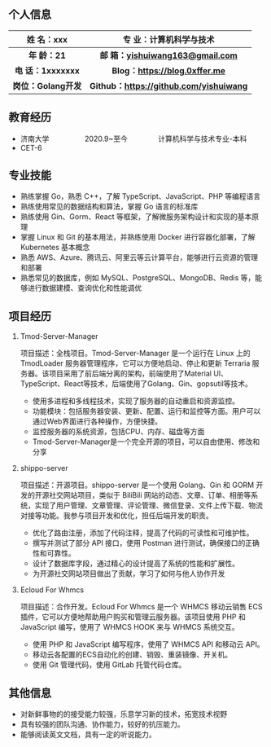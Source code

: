 ## 个人信息 

|      姓 名：xxx      |        **专 业：计算机科学与技术**        |
| :------------------: | :---------------------------------------: |
|    **年 龄：21**     |    **邮 箱：yishuiwang163@gmail.com**     |
| **电 话：1xxxxxxx**  |     **Blog：https://blog.0xffer.me**      |
| **岗位：Golang开发** | **Github：https://github.com/yishuiwang** |





## 教育经历 

* 济南大学&emsp;&emsp;&emsp;&emsp;&emsp;2020.9~至今&emsp;&emsp;&emsp;&emsp; 计算机科学与技术专业-本科 
* CET-6 

## 专业技能

* 熟练掌握 Go，熟悉 C++，了解 TypeScript、JavaScript、PHP 等编程语言
* 熟练使用常见的数据结构和算法，掌握 Go 语言的标准库
* 熟练使用 Gin、Gorm、React 等框架，了解微服务架构设计和实现的基本原理
* 掌握 Linux 和 Git 的基本用法，并熟练使用 Docker 进行容器化部署，了解 Kubernetes 基本概念
* 熟悉 AWS、Azure、腾讯云、阿里云等云计算平台，能够进行云资源的管理和部署
* 熟悉常见的数据库，例如 MySQL、PostgreSQL、MongoDB、Redis 等，能够进行数据建模、查询优化和性能调优

## 项目经历

1. Tmod-Server-Manager

   项目描述：全栈项目。Tmod-Server-Manager 是一个运行在 Linux 上的 TmodLoader 服务器管理程序，它可以方便地启动、停止和更新 Terraria 服务器。该项目采用了前后端分离的架构，前端使用了Material UI、TypeScript、React等技术，后端使用了Golang、Gin、gopsutil等技术。

   - 使用多进程和多线程技术，实现了服务器的自动重启和资源监控。
   - 功能模块：包括服务器安装、更新、配置、运行和监控等方面。用户可以通过Web界面进行各种操作，方便快捷。
   - 监控服务器的系统资源，包括CPU、内存、磁盘等方面
   - Tmod-Server-Manager是一个完全开源的项目，可以自由使用、修改和分享


2. shippo-server 

   项目描述：开源项目。shippo-server 是一个使用 Golang、Gin 和 GORM 开发的开源社交网站项目，类似于 BiliBili 网站的动态、文章、订单、相册等系统，实现了用户管理、文章管理、评论管理、微信登录、文件上传下载、物流对接等功能。我参与项目开发和优化，担任后端开发的职责。

   - 优化了路由注册，添加了代码注释，提高了代码的可读性和可维护性。
   - 撰写并测试了部分 API 接口，使用 Postman 进行测试，确保接口的正确性和可靠性。
   - 设计了数据库字段，通过精心的设计提高了系统的性能和扩展性。
   - 为开源社交网站项目做出了贡献，学习了如何与他人协作开发


3. Ecloud For Whmcs

   项目描述：合作开发。Ecloud For Whmcs 是一个 WHMCS 移动云销售 ECS 插件，它可以方便地帮助用户购买和管理云服务器。该项目使用 PHP 和 JavaScript 编写，使用了 WHMCS HOOK 来与 WHMCS 系统交互。

   - 使用 PHP 和 JavaScript 编写程序，使用了 WHMCS API 和移动云 API。
   - 移动云各配置的ECS自动化的创建、销毁、重装镜像、开关机。
   - 使用 Git 管理代码，使用 GitLab 托管代码仓库。

## 其他信息 

* 对新鲜事物的的接受能力较强，乐意学习新的技术，拓宽技术视野
* 具有较强的团队沟通、协作能力，较好的抗压能力。
* 能够阅读英文文档，具有一定的听说能力。
